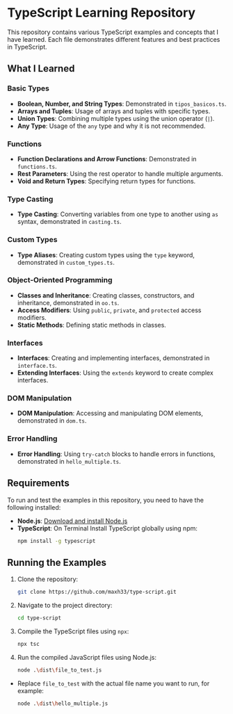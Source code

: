 # TypeScript Learning Repository

This repository contains various TypeScript examples and concepts that I have learned. Each file demonstrates different features and best practices in TypeScript.

## What I Learned

### Basic Types

- **Boolean, Number, and String Types**: Demonstrated in `tipos_basicos.ts`.
- **Arrays and Tuples**: Usage of arrays and tuples with specific types.
- **Union Types**: Combining multiple types using the union operator (`|`).
- **Any Type**: Usage of the `any` type and why it is not recommended.

### Functions

- **Function Declarations and Arrow Functions**: Demonstrated in `functions.ts`.
- **Rest Parameters**: Using the rest operator to handle multiple arguments.
- **Void and Return Types**: Specifying return types for functions.

### Type Casting

- **Type Casting**: Converting variables from one type to another using `as` syntax, demonstrated in `casting.ts`.

### Custom Types

- **Type Aliases**: Creating custom types using the `type` keyword, demonstrated in `custom_types.ts`.

### Object-Oriented Programming

- **Classes and Inheritance**: Creating classes, constructors, and inheritance, demonstrated in `oo.ts`.
- **Access Modifiers**: Using `public`, `private`, and `protected` access modifiers.
- **Static Methods**: Defining static methods in classes.

### Interfaces

- **Interfaces**: Creating and implementing interfaces, demonstrated in `interface.ts`.
- **Extending Interfaces**: Using the `extends` keyword to create complex interfaces.

### DOM Manipulation

- **DOM Manipulation**: Accessing and manipulating DOM elements, demonstrated in `dom.ts`.

### Error Handling

- **Error Handling**: Using `try-catch` blocks to handle errors in functions, demonstrated in `hello_multiple.ts`.

## Requirements

To run and test the examples in this repository, you need to have the following installed:

- **Node.js**: [Download and install Node.js](https://nodejs.org/)
- **TypeScript**: On Terminal Install TypeScript globally using npm:
  ```sh
  npm install -g typescript
  ```

## Running the Examples

1. Clone the repository:
    ```sh
    git clone https://github.com/maxh33/type-script.git
    ```
2. Navigate to the project directory:
    ```sh
    cd type-script
    ```
3. Compile the TypeScript files using `npx`:
    ```sh
    npx tsc
    ```
4. Run the compiled JavaScript files using Node.js:
    ```sh
    node .\dist\file_to_test.js
    ```

* Replace `file_to_test` with the actual file name you want to run, for example:
    ```sh
    node .\dist\hello_multiple.js
    ```


